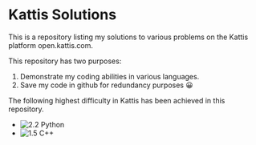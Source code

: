 # Kattis Solutions
This is a repository listing my solutions to various problems on the Kattis platform open.kattis.com. 

This repository has two purposes:
1. Demonstrate my coding abilities in various languages.
2. Save my code in github for redundancy purposes 😀

The following highest difficulty in Kattis has been achieved in this repository.


- ![2.2](https://progress-bar.dev/22) Python
- ![1.5](https://progress-bar.dev/15) C++
